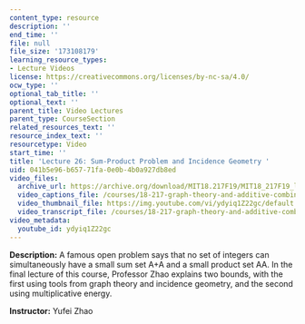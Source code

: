```yaml
---
content_type: resource
description: ''
end_time: ''
file: null
file_size: '173108179'
learning_resource_types:
- Lecture Videos
license: https://creativecommons.org/licenses/by-nc-sa/4.0/
ocw_type: ''
optional_tab_title: ''
optional_text: ''
parent_title: Video Lectures
parent_type: CourseSection
related_resources_text: ''
resource_index_text: ''
resourcetype: Video
start_time: ''
title: 'Lecture 26: Sum-Product Problem and Incidence Geometry '
uid: 041b5e96-b657-71fa-0e0b-4b0a927db8ed
video_files:
  archive_url: https://archive.org/download/MIT18.217F19/MIT18_217F19_lec26_300k.mp4
  video_captions_file: /courses/18-217-graph-theory-and-additive-combinatorics-fall-2019/7e72ad0da00357f387e53e3a13a38ead_ydyiq1Z22gc.vtt
  video_thumbnail_file: https://img.youtube.com/vi/ydyiq1Z22gc/default.jpg
  video_transcript_file: /courses/18-217-graph-theory-and-additive-combinatorics-fall-2019/e5b7afd33c59805a70a8836bbcdd6608_ydyiq1Z22gc.pdf
video_metadata:
  youtube_id: ydyiq1Z22gc
---
```


**Description:** A famous open problem says that no set of integers can simultaneously have a small sum set A+A and a small product set AA. In the final lecture of this course, Professor Zhao explains two bounds, with the first using tools from graph theory and incidence geometry, and the second using multiplicative energy.

**Instructor:** Yufei Zhao

